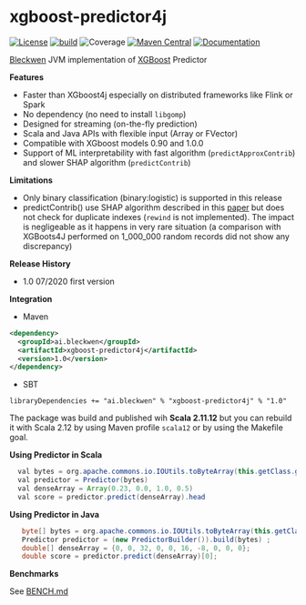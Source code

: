 xgboost-predictor4j
===================

[![License](https://img.shields.io/badge/License-Apache%202.0-blue.svg)](https://opensource.org/licenses/Apache-2.0)
[![build](https://github.com/BleckwenAI/xgboost-predictor4j/workflows/build/badge.svg)](https://github.com/BleckwenAI/xgboost-predictor4j/actions)
![Coverage](https://img.shields.io/badge/coverage-85%25-<COLOR>.svg)
[![Maven Central](https://maven-badges.herokuapp.com/maven-central/ai.bleckwen/xgboost-predictor4j/badge.svg)](https://maven-badges.herokuapp.com/maven-central/ai.bleckwen/xgboost-predictor4j)
[![Documentation](https://img.shields.io/badge/doc-DRAFT-YELLOW.svg)](https://github.com/BleckwenAI/xgboost-predictor4j/wiki)

[Bleckwen](https://bleckwen.ai/) JVM implementation of [XGBoost](https://github.com/dmlc/xgboost/) Predictor

**Features**
* Faster than XGboost4j especially on distributed frameworks like Flink or Spark
* No dependency (no need to install `libgomp`)
* Designed for streaming (on-the-fly prediction)
* Scala and Java APIs with flexible input (Array or FVector)
* Compatible with XGboost models 0.90 and 1.0.0 
* Support of ML interpretability with fast algorithm (`predictApproxContrib`) and slower SHAP algorithm (`predictContrib`)

**Limitations**
* Only binary classification (binary:logistic) is supported in this release
* predictContrib() use SHAP algorithm described in this [paper](https://arxiv.org/pdf/1802.03888.pdf) but does not check for duplicate indexes (`rewind` is not implemented).
The impact is negligeable as it happens in very rare situation (a comparison with XGBoots4J performed on 1_000_000 random records did not show any discrepancy)

**Release History**
* 1.0 07/2020 first version

**Integration**

* Maven 
```xml
<dependency>
  <groupId>ai.bleckwen</groupId>
  <artifactId>xgboost-predictor4j</artifactId>
  <version>1.0</version>
</dependency>
```
* SBT
```
libraryDependencies += "ai.bleckwen" % "xgboost-predictor4j" % "1.0"
```

The package was build and published wih **Scala 2.11.12** but you can rebuild it with Scala 2.12 by using Maven profile `scala12` or by using the Makefile goal. 

**Using Predictor in Scala**

```java
  val bytes = org.apache.commons.io.IOUtils.toByteArray(this.getClass.getResourceAsStream("/path_to.model"))
  val predictor = Predictor(bytes)
  val denseArray = Array(0.23, 0.0, 1.0, 0.5)
  val score = predictor.predict(denseArray).head
```

**Using Predictor in Java**

```java
   byte[] bytes = org.apache.commons.io.IOUtils.toByteArray(this.getClass().getResourceAsStream("/path_to.model"));
   Predictor predictor = (new PredictorBuilder()).build(bytes) ;
   double[] denseArray = {0, 0, 32, 0, 0, 16, -8, 0, 0, 0};
   double score = predictor.predict(denseArray)[0];
```

**Benchmarks**

See [BENCH.md](https://github.com/BleckwenAI/xgboost-predictor4j/blob/master/BENCH.md)


